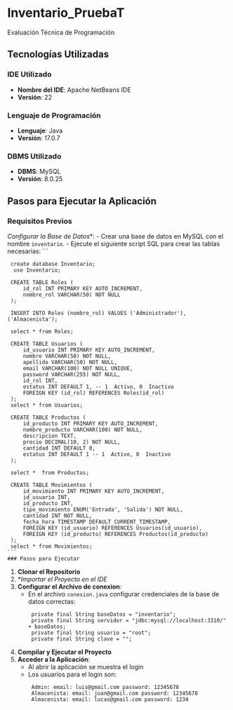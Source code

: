 # Inventario_PruebaT
 Evaluación Técnica de Programación
 ## Tecnologías Utilizadas
 ### IDE Utilizado
- **Nombre del IDE**: Apache NetBeans IDE
- **Versión**: 22

### Lenguaje de Programación
- **Lenguaje**: Java
- **Versión**: 17.0.7

 ### DBMS Utilizado

- **DBMS**: MySQL
- **Versión**: 8.0.25
  
## Pasos para Ejecutar la Aplicación

### Requisitos Previos

*Configurar la Base de Datos**:
    - Crear una base de datos en MySQL con el nombre `inventario`.
    - Ejecute el siguiente script SQL para crear las tablas necesarias:
    ```
    
     create database Inventario;
      use Inventario;
     
     CREATE TABLE Roles (
         id_rol INT PRIMARY KEY AUTO_INCREMENT,
         nombre_rol VARCHAR(50) NOT NULL
     );
     
     INSERT INTO Roles (nombre_rol) VALUES ('Administrador'), ('Almacenista');
     
     select * from Roles;
     
     CREATE TABLE Usuarios (
         id_usuario INT PRIMARY KEY AUTO_INCREMENT,
         nombre VARCHAR(50) NOT NULL,
         apellido VARCHAR(50) NOT NULL,
         email VARCHAR(100) NOT NULL UNIQUE,
         password VARCHAR(255) NOT NULL,
         id_rol INT,
         estatus INT DEFAULT 1, -- 1  Activo, 0  Inactivo
         FOREIGN KEY (id_rol) REFERENCES Roles(id_rol)
     );
     select * from Usuarios;
     
     CREATE TABLE Productos (
         id_producto INT PRIMARY KEY AUTO_INCREMENT,
         nombre_producto VARCHAR(100) NOT NULL,
         descripcion TEXT,
         precio DECIMAL(10, 2) NOT NULL,
         cantidad INT DEFAULT 0,
         estatus INT DEFAULT 1 -- 1  Activo, 0  Inactivo
     );
     
     select *  from Productos;
     
     CREATE TABLE Movimientos (
         id_movimiento INT PRIMARY KEY AUTO_INCREMENT,
         id_usuario INT,
         id_producto INT,
         tipo_movimiento ENUM('Entrada', 'Salida') NOT NULL,
         cantidad INT NOT NULL,
         fecha_hora TIMESTAMP DEFAULT CURRENT_TIMESTAMP,
         FOREIGN KEY (id_usuario) REFERENCES Usuarios(id_usuario),
         FOREIGN KEY (id_producto) REFERENCES Productos(id_producto)
     );
     select * from Movimientos;
    ```
    ### Pasos para Ejecutar

1. **Clonar el Repositorio**
2. **Importar el Proyecto en el IDE*
3. **Configurar el Archivo de conexion**:
    - En el archivo `conexion.java` configurar credenciales de la base de datos  correctas:
      ```
       private final String baseDatos = "inventario";
       private final String servidor = "jdbc:mysql://localhost:3310/" + baseDatos;
       private final String usuario = "root";
       private final String clave = "";
      ```
4. **Compilar y Ejecutar el Proyecto**
5. **Acceder a la Aplicación**:
    - Al abrir la aplicación se muestra el login
    - Los usuarios para el login son:
      ```
       Admin: email: luis@gmail.com password: 12345678
       Almacenista: email: juan@gmail.com password: 12345678
       Almacenista: email: lucas@gmail.com password: 1234
       ```
